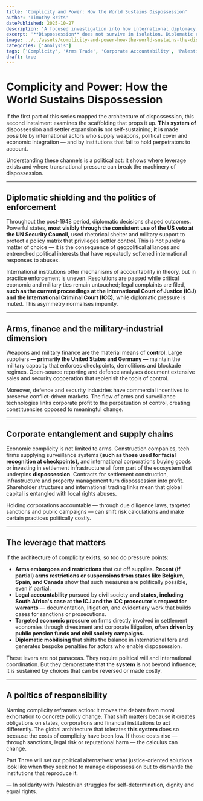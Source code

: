 ```yaml
---
title: 'Complicity and Power: How the World Sustains Dispossession'
author: 'Timothy Brits'
datePublished: 2025-10-27
description: 'A focused investigation into how international diplomacy, arms transfers, corporate ties and financial networks have enabled and prolonged Palestinian dispossession.'
excerpt: '**Dispossession** does not survive in isolation. Diplomatic cover, arms sales, corporate profit and international finance all help sustain a system of dispossession. This piece exposes those channels and names the forms of accountability that matter.'
image: ../../assets/complicity-and-power-how-the-world-sustains-the-dispossession.jpg
categories: ['Analysis']
tags: ['Complicity', 'Arms Trade', 'Corporate Accountability', 'Palestine', 'International Law']
draft: true
---
```


# Complicity and Power: How the World Sustains Dispossession

If the first part of this series mapped the architecture of dispossession, this second instalment examines the scaffolding that props it up. **This system of** dispossession and settler expansion **is** not self-sustaining; **it is** made possible by international actors who supply weapons, political cover and economic integration — and by institutions that fail to hold perpetrators to account.

Understanding these channels is a political act: it shows where leverage exists and where transnational pressure can break the machinery of dispossession.

---

## Diplomatic shielding and the politics of enforcement

Throughout the post-1948 period, diplomatic decisions shaped outcomes. Powerful states, **most visibly through the consistent use of the US veto at the UN Security Council,** used rhetorical shelter and military support to protect a policy matrix that privileges settler control. This is not purely a matter of choice — it is the consequence of geopolitical alliances and entrenched political interests that have repeatedly softened international responses to abuses.

International institutions offer mechanisms of accountability in theory, but in practice enforcement is uneven. Resolutions are passed while critical economic and military ties remain untouched; legal complaints are filed, **such as the current proceedings at the International Court of Justice (ICJ) and the International Criminal Court (ICC),** while diplomatic pressure is muted. This asymmetry normalises impunity.

---

## Arms, finance and the military-industrial dimension

Weapons and military finance are the material means of **control**. Large suppliers **— primarily the United States and Germany —** maintain the military capacity that enforces checkpoints, demolitions and blockade regimes. Open-source reporting and defence analyses document extensive sales and security cooperation that replenish the tools of control.

Moreover, defence and security industries have commercial incentives to preserve conflict-driven markets. The flow of arms and surveillance technologies links corporate profit to the perpetuation of control, creating constituencies opposed to meaningful change.

---

## Corporate entanglement and supply chains

Economic complicity is not limited to arms. Construction companies, tech firms supplying surveillance systems **(such as those used for facial recognition at checkpoints),** and international corporations buying goods or investing in settlement infrastructure all form part of the ecosystem that underpins **dispossession**. Contracts for settlement construction, infrastructure and property management turn dispossession into profit. Shareholder structures and international trading links mean that global capital is entangled with local rights abuses.

Holding corporations accountable — through due diligence laws, targeted sanctions and public campaigns — can shift risk calculations and make certain practices politically costly.

---

## The leverage that matters

If the architecture of complicity exists, so too do pressure points:

- **Arms embargoes and restrictions** that cut off supplies. **Recent (if partial) arms restrictions or suspensions from states like Belgium, Spain, and Canada** show that such measures are politically possible, even if partial.
- **Legal accountability** pursued by civil society **and states, including South Africa's case at the ICJ and the ICC prosecutor's request for warrants** — documentation, litigation, and evidentiary work that builds cases for sanctions or prosecutions.
- **Targeted economic pressure** on firms directly involved in settlement economies through divestment and corporate litigation, **often driven by public pension funds and civil society campaigns.**
- **Diplomatic mobilising** that shifts the balance in international fora and generates bespoke penalties for actors who enable dispossession.

These levers are not panaceas. They require political will and international coordination. But they demonstrate that the **system** is not beyond influence; it is sustained by choices that can be reversed or made costly.

---

## A politics of responsibility

Naming complicity reframes action: it moves the debate from moral exhortation to concrete policy change. That shift matters because it creates obligations on states, corporations and financial institutions to act differently. The global architecture that tolerates **this system** does so because the costs of complicity have been low. If those costs rise — through sanctions, legal risk or reputational harm — the calculus can change.

Part Three will set out political alternatives: what justice-oriented solutions look like when they seek not to manage dispossession but to dismantle the institutions that reproduce it.

— In solidarity with Palestinian struggles for self-determination, dignity and equal rights.
